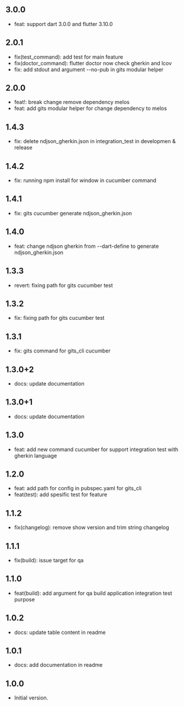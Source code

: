 ## 3.0.0

- feat: support dart 3.0.0 and flutter 3.10.0

## 2.0.1

- fix(test_command): add test for main feature
- fix(doctor_command): flutter doctor now check gherkin and lcov
- fix: add stdout and argument --no-pub in gits modular helper

## 2.0.0

- feat!: break change remove dependency melos
- feat: add gits modular helper for change dependency to melos

## 1.4.3

- fix: delete ndjson_gherkin.json in integration_test in developmen & release

## 1.4.2

- fix: running npm install for window in cucumber command

## 1.4.1

- fix: gits cucumber generate ndjson_gherkin.json

## 1.4.0

- feat: change ndjson gherkin from --dart-define to generate ndjson_gherkin.json

## 1.3.3

- revert: fixing path for gits cucumber test

## 1.3.2

- fix: fixing path for gits cucumber test

## 1.3.1

- fix: gits command for gits_cli cucumber

## 1.3.0+2

- docs: update documentation

## 1.3.0+1

- docs: update documentation

## 1.3.0

- feat: add new command cucumber for support integration test with gherkin language

## 1.2.0

- feat: add path for config in pubspec.yaml for gits_cli
- feat(test): add spesific test for feature

## 1.1.2

- fix(changelog): remove show version and trim string changelog

## 1.1.1

- fix(build): issue target for qa

## 1.1.0

- feat(build): add argument for qa build application integration test purpose

## 1.0.2

- docs: update table content in readme

## 1.0.1

- docs: add documentation in readme

## 1.0.0

- Initial version.
